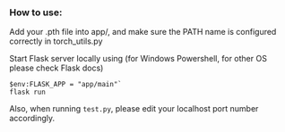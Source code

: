 ### How to use:
Add your .pth file into app/, and make sure the PATH name is configured correctly in torch_utils.py

Start Flask server locally using (for Windows Powershell, for other OS please check Flask docs)
```
$env:FLASK_APP = "app/main"`
flask run
```

Also, when running `test.py`, please edit your localhost port number accordingly.
